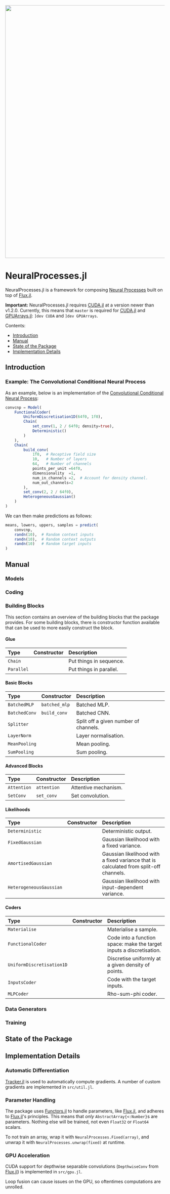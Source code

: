 <img src="https://github.com/wesselb/NeuralProcesses.jl/raw/master/loop.gif" width="800px" />

# NeuralProcesses.jl

NeuralProcesses.jl is a framework for composing
[Neural Processes](https://arxiv.org/abs/1807.01622) built on top of
[Flux.jl](https://github.com/FluxML/Flux.jl).

**Important:**
NeuralProcesses.jl requires [CUDA.jl](https://github.com/JuliaGPU/CUDA.jl) at
a version newer than v1.2.0.
Currently, this means that `master` is required for
[CUDA.jl](https://github.com/JuliaGPU/CUDA.jl) and
[GPUArrays.jl](https://github.com/JuliaGPU/GPUArrays.jl): `]dev CUDA` and
`]dev GPUArrays`.

Contents:

- [Introduction](#introduction)
- [Manual](#manual)
- [State of the Package](#state-of-the-package)
- [Implementation Details](#implementation-details)

## Introduction

### Example: The Convolutional Conditional Neural Process

As an example, below is an implementation of the
[Convolutional Conditional Neural Process](https://openreview.net/forum?id=Skey4eBYPS):

```julia
convcnp = Model(
    FunctionalCoder(
        UniformDiscretisation1D(64f0, 1f0),
        Chain(
            set_conv(1, 2 / 64f0; density=true),
            Deterministic()
        )
    ),
    Chain(
        build_conv(
            1f0,  # Receptive field size
            10,   # Number of layers
            64,   # Number of channels
            points_per_unit =64f0,
            dimensionality  =1,
            num_in_channels =2,  # Account for density channel.
            num_out_channels=2
        ),
        set_conv(2, 2 / 64f0),
        HeterogeneousGaussian()
    )
)
```

We can then make predictions as follows:

```julia
means, lowers, uppers, samples = predict(
    convcnp,
    randn(10),  # Random context inputs
    randn(10),  # Random context outputs
    randn(10)   # Random target inputs
)
```

## Manual

### Models

### Coding

### Building Blocks

This section contains an overview of the building blocks that the package
provides.
For some building blocks, there is constructor function available that can be
used to more easily construct the block.

#### Glue

| Type | Constructor | Description |
| :- | :- | :- |
| `Chain` | | Put things in sequence. |
| `Parallel` | | Put things in parallel. |

####  Basic Blocks

| Type | Constructor | Description |
| :- | :- | :- |
| `BatchedMLP` | `batched_mlp` | Batched MLP. |
| `BatchedConv` | `build_conv` | Batched CNN. |
| `Splitter` | | Split off a given number of channels. |
| `LayerNorm` | | Layer normalisation. |
| `MeanPooling` | | Mean pooling. |
| `SumPooling` | | Sum pooling. |

#### Advanced Blocks

| Type | Constructor | Description |
| :- | :- | :- |
| `Attention` | `attention` | Attentive mechanism. |
| `SetConv` | `set_conv` | Set convolution. |

#### Likelihoods

| Type | Constructor | Description |
| :- | :- | :- |
| `Deterministic` | | Deterministic output. |
| `FixedGaussian` | | Gaussian likelihood with a fixed variance. |
| `AmortisedGaussian` | | Gaussian likelihood with a fixed variance that is calculated from split-off channels. |
| `HeterogeneousGaussian` | | Gaussian likelihood with input-dependent variance. |

#### Coders

| Type | Constructor | Description |
| :- | :- | :- |
| `Materialise` | | Materialise a sample. |
| `FunctionalCoder` | | Code into a function space: make the target inputs a discretisation. |
| `UniformDiscretisation1D` | | Discretise uniformly at a given density of points. |
| `InputsCoder` | | Code with the target inputs. |
| `MLPCoder` | | Rho-sum-phi coder.|


### Data Generators


### Training


## State of the Package


## Implementation Details

### Automatic Differentiation

[Tracker.jl](https://github.com/FluxML/Tracker.jl) is used to automatically
compute gradients.
A number of custom gradients are implemented in `src/util.jl`.

### Parameter Handling

The package uses [Functors.jl](https://github.com/FluxML/Functors.jl) to handle
parameters, like [Flux.jl](https://github.com/FluxML/Flux.jl), and adheres
to [Flux.jl](https://github.com/FluxML/Flux.jl)'s principles.
This means that _only_ `AbstractArray{<:Number}`s are parameters.
Nothing else will be trained, not even `Float32` or `Float64` scalars.

To not train an array, wrap it with `NeuralProcesses.Fixed(array)`,
and unwrap it with `NeuralProcesses.unwrap(fixed)` at runtime.

### GPU Acceleration

CUDA support for depthwise separable convolutions (`DepthwiseConv` from
[Flux.jl](https://github.com/FluxML/Flux.jl)) is implemented in `src/gpu.jl`.

Loop fusion can cause issues on the GPU, so oftentimes computations are
unrolled.
